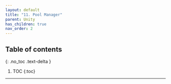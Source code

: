 ```yaml
---
layout: default
title: "11. Pool Manager"
parent: Unity
has_children: true
nav_order: 2
---
```


## Table of contents
{: .no_toc .text-delta }

1. TOC
{:toc}

---

